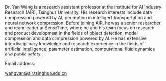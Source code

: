 Dr. Yan Wang is a research assistant professor at the Institute for AI Industry Research (AIR), Tsinghua University. His research interests include data compression powered by AI, perception in intelligent transportation and neural network compression. Before joining AIR, he was a senior researcher and team leader at SenseTime, where he and his team focus on research and product development in the fields of object detection, model compression and data compression powered by AI. He has extensive interdisciplinary knowledge and research experience in the fields of artificial intelligence, parameter estimation, computational fluid dynamics and public safety.

Email address:

wangyan@air.tsinghua.edu.cn
